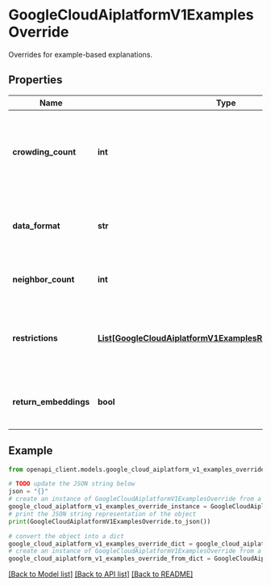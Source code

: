 # GoogleCloudAiplatformV1ExamplesOverride

Overrides for example-based explanations.

## Properties

Name | Type | Description | Notes
------------ | ------------- | ------------- | -------------
**crowding_count** | **int** | The number of neighbors to return that have the same crowding tag. | [optional] 
**data_format** | **str** | The format of the data being provided with each call. | [optional] 
**neighbor_count** | **int** | The number of neighbors to return. | [optional] 
**restrictions** | [**List[GoogleCloudAiplatformV1ExamplesRestrictionsNamespace]**](GoogleCloudAiplatformV1ExamplesRestrictionsNamespace.md) | Restrict the resulting nearest neighbors to respect these constraints. | [optional] 
**return_embeddings** | **bool** | If true, return the embeddings instead of neighbors. | [optional] 

## Example

```python
from openapi_client.models.google_cloud_aiplatform_v1_examples_override import GoogleCloudAiplatformV1ExamplesOverride

# TODO update the JSON string below
json = "{}"
# create an instance of GoogleCloudAiplatformV1ExamplesOverride from a JSON string
google_cloud_aiplatform_v1_examples_override_instance = GoogleCloudAiplatformV1ExamplesOverride.from_json(json)
# print the JSON string representation of the object
print(GoogleCloudAiplatformV1ExamplesOverride.to_json())

# convert the object into a dict
google_cloud_aiplatform_v1_examples_override_dict = google_cloud_aiplatform_v1_examples_override_instance.to_dict()
# create an instance of GoogleCloudAiplatformV1ExamplesOverride from a dict
google_cloud_aiplatform_v1_examples_override_from_dict = GoogleCloudAiplatformV1ExamplesOverride.from_dict(google_cloud_aiplatform_v1_examples_override_dict)
```
[[Back to Model list]](../README.md#documentation-for-models) [[Back to API list]](../README.md#documentation-for-api-endpoints) [[Back to README]](../README.md)


